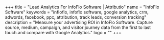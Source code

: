 +++
title = "Lead Analytics For InfoFlo Software | Attributio"
name = "InfoFlo Software"
keywords = "infloflo, infoflo software, google analytics, crm, adwords, facebook, ppc, attribution, track leads, conversion tracking"
description = "Measure your advertising ROI in InfoFlo Software. Capture source, medium, campaign, and visitor journey data from the first to last touch and compare with Google Analytics."
logo = ""
+++
